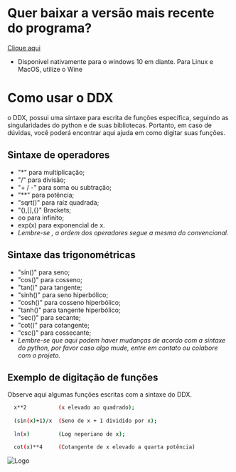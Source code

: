 # Quer baixar a versão mais recente do programa?
[Clique aqui](https://drive.google.com/file/d/1Q8H7cJ-g9C0AmyLgulfJZ0DJiOJKdnOJ/view?usp=sharing)
- Disponivel nativamente para o windows 10 em diante. Para Linux e MacOS, utilize o Wine

# Como usar o DDX

o DDX, possui uma sintaxe para escrita de funções específica, seguindo as singularidades do python e de suas bibliotecas. Portanto, em caso de dúvidas, você poderá encontrar aqui ajuda em como digitar suas funções.




## Sintaxe de operadores

- "*"        para multiplicação;
- "/"        para divisão;
- "+ / -"    para soma ou subtração;
- "**"       para potência;
- "sqrt()"   para raíz quadrada;
- "(),[],{}" Brackets;
- oo         para infinito;
- exp(x)     para exponencial de x.
- *Lembre-se , a ordem dos operadores segue a mesma do convencional.*


## Sintaxe das trigonométricas

- "sin()"   para seno;
- "cos()"   para cosseno;
- "tan()"   para tangente;
- "sinh()"  para seno hiperbólico;
- "cosh()"  para cosseno hiperbólico;
- "tanh()"  para tangente hiperbólico;
- "sec()"   para secante;
- "cot()"   para cotangente;
- "csc()"   para cossecante;
- *Lembre-se que aqui podem haver mudanças de acordo com a sintaxe do python, por favor caso algo mude, entre em contato ou colabore com o projeto.*


## Exemplo de digitação de funções

Observe aqui algumas funções escritas com a sintaxe do DDX.

```bash
  x**2          (x elevado ao quadrado);
  
  (sin(x)+1)/x  (Seno de x + 1 dividido por x);
  
  ln(x)         (Log neperiano de x);

  cot(x)**4     (Cotangente de x elevado a quarta potência)            
```
![Logo](https://i.ibb.co/Wty7gJY/logoddx.png)

